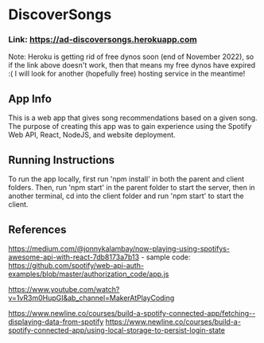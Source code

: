 # DiscoverSongs

### Link: https://ad-discoversongs.herokuapp.com
Note: Heroku is getting rid of free dynos soon (end of November 2022), so if the link above doesn't work, then that means my free dynos have expired :( 
I will look for another (hopefully free) hosting service in the meantime!

## App Info
This is a web app that gives song recommendations based on a given song. The purpose of creating this app was to gain experience using the Spotify Web API, React, NodeJS, and website deployment.

## Running Instructions
To run the app locally, first run 'npm install' in both the parent and client folders. Then, run 'npm start' in the parent folder to start the server, then in another terminal, cd into the client folder and run 'npm start' to start the client.

## References
https://medium.com/@jonnykalambay/now-playing-using-spotifys-awesome-api-with-react-7db8173a7b13 
    - sample code: https://github.com/spotify/web-api-auth-examples/blob/master/authorization_code/app.js

https://www.youtube.com/watch?v=1vR3m0HupGI&ab_channel=MakerAtPlayCoding 

https://www.newline.co/courses/build-a-spotify-connected-app/fetching--displaying-data-from-spotify
https://www.newline.co/courses/build-a-spotify-connected-app/using-local-storage-to-persist-login-state 
